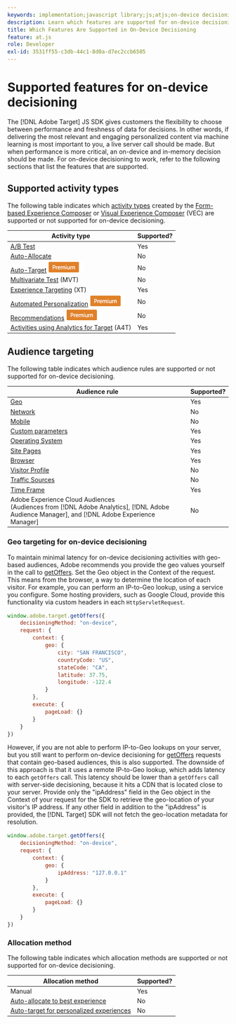 ```yaml
---
keywords: implementation;javascript library;js;atjs;on-device decisioning;on device decisioning;supported features
description: Learn which features are supported for on-device decisioning.
title: Which Features Are Supported in On-Device Decisioning
feature: at.js
role: Developer
exl-id: 3531ff55-c3db-44c1-8d0a-d7ec2ccb6505
---
```

# Supported features for on-device decisioning

The [!DNL Adobe Target] JS SDK gives customers the flexibility to choose between performance and freshness of data for decisions. In other words, if delivering the most relevant and engaging personalized content via machine learning is most important to you, a live server call should be made. But when performance is more critical, an on-device and in-memory decision should be made. For on-device decisioning to work, refer to the following sections that list the features that are supported.

## Supported activity types

The following table indicates which [activity types](/help/main/c-activities/target-activities-guide.md) created by the [Form-based Experience Composer](/help/main/c-experiences/form-experience-composer.md) or [Visual Experience Composer](/help/main/c-experiences/c-visual-experience-composer/visual-experience-composer.md) (VEC) are supported or not supported for on-device decisioning.

|Activity type|Supported?|
| --- | --- |
|[A/B Test](/help/main/c-activities/t-test-ab/test-ab.md)|Yes|
|[Auto-Allocate](/help/main/c-activities/automated-traffic-allocation/automated-traffic-allocation.md)|No|
|[Auto-Target](/help/main/c-activities/auto-target/auto-target-to-optimize.md) ![Premium](/help/main/assets/premium.png)|No|
|[Multivariate Test](/help/main/c-activities/c-multivariate-testing/multivariate-testing.md) (MVT)|No|
|[Experience Targeting](/help/main/c-activities/t-experience-target/experience-target.md) (XT)|Yes|
|[Automated Personalization](/help/main/c-activities/t-automated-personalization/automated-personalization.md) ![Premium](/help/main/assets/premium.png)|No|
|[Recommendations](/help/main/c-recommendations/recommendations.md) ![Premium](/help/main/assets/premium.png)|No|
|[Activities using Analytics for Target](/help/main/c-integrating-target-with-mac/a4t/a4t.md) (A4T)|Yes|

## Audience targeting

The following table indicates which audience rules are supported or not supported for on-device decisioning. 

|Audience rule|Supported?|
| --- | --- |
|[Geo](/help/main/c-target/c-audiences/c-target-rules/geo.md)|Yes|
|[Network](/help/main/c-target/c-audiences/c-target-rules/network.md)|No|
|[Mobile](/help/main/c-target/c-audiences/c-target-rules/mobile.md)|No|
|[Custom parameters](/help/main/c-target/c-audiences/c-target-rules/custom-parameters.md)|Yes|
|[Operating System](/help/main/c-target/c-audiences/c-target-rules/operating-system.md)|Yes|
|[Site Pages](/help/main/c-target/c-audiences/c-target-rules/site-pages.md)|Yes|
|[Browser](/help/main/c-target/c-audiences/c-target-rules/browser.md)|Yes|
|[Visitor Profile](/help/main/c-target/c-audiences/c-target-rules/visitor-profile.md)|No|
|[Traffic Sources](/help/main/c-target/c-audiences/c-target-rules/traffic-sources.md)|No|
|[Time Frame](/help/main/c-target/c-audiences/c-target-rules/time-frame.md)|Yes|
|Adobe Experience Cloud Audiences<br>(Audiences from [!DNL Adobe Analytics], [!DNL Adobe Audience Manager], and [!DNL Adobe Experience Manager]|No|

### Geo targeting for on-device decisioning

To maintain minimal latency for on-device decisioning activities with geo-based audiences, Adobe recommends you provide the geo values yourself in the call to [getOffers](/help/main/c-implementing-target/c-implementing-target-for-client-side-web/adobe-target-getoffers-atjs-2.md). Set the Geo object in the Context of the request. This means from the browser, a way to determine the location of each visitor. For example, you can perform an IP-to-Geo lookup, using a service you configure. Some hosting providers, such as Google Cloud, provide this functionality via custom headers in each `HttpServletRequest`.

```javascript
window.adobe.target.getOffers({ 
	decisioningMethod: "on-device", 
	request: { 
		context: { 
			geo: { 
				city: "SAN FRANCISCO", 
				countryCode: "US", 
				stateCode: "CA", 
				latitude: 37.75, 
				longitude: -122.4 
			} 
		}, 
		execute: { 
			pageLoad: {} 
		} 
	} 
})
```

However, if you are not able to perform IP-to-Geo lookups on your server, but you still want to perform on-device decisioning for [getOffers](/help/main/c-implementing-target/c-implementing-target-for-client-side-web/adobe-target-getoffers-atjs-2.md) requests that contain geo-based audiences, this is also supported. The downside of this approach is that it uses a remote IP-to-Geo lookup, which adds latency to each `getOffers` call. This latency should be lower than a `getOffers` call with server-side decisioning, because it hits a CDN that is located close to your server. Provide only the "ipAddress" field in the Geo object in the Context of your request for the SDK to retrieve the geo-location of your visitor's IP address. If any other field in addition to the "ipAddress" is provided, the [!DNL Target] SDK will not fetch the geo-location metadata for resolution.

```javascript
window.adobe.target.getOffers({ 
	decisioningMethod: "on-device", 
	request: { 
		context: { 
			geo: { 
				ipAddress: "127.0.0.1" 
			} 
		}, 
		execute: { 
			pageLoad: {} 
		} 
	} 
})
```

### Allocation method

The following table indicates which allocation methods are supported or not supported for on-device decisioning.

|Allocation method|Supported?|
| --- | --- |
|Manual|Yes|
|[Auto-allocate to best experience](/help/main/c-activities/automated-traffic-allocation/automated-traffic-allocation.md)|No|
|[Auto-target for personalized experiences](/help/main/c-activities/auto-target/auto-target-to-optimize.md)|No|
